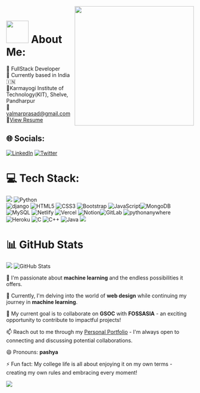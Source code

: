 <img align='right' src="https://camo.githubusercontent.com/4cb9b98860a01e6a93c5b3eb5fd5a0ae409731635562552752b75ff17b4b2167/68747470733a2f2f6d656469612e67697068792e636f6d2f6d656469612f4d3967624264396e6244724f5475314d71782f67697068792e676966" width="320">

# <img src="https://media.giphy.com/media/WUlplcMpOCEmTGBtBW/giphy.gif" width="60">   About Me:   


🧭 FullStack Developer<br>🏡 Currently based in India 🇮🇳<br>🏫Karmayogi Institute of Technology(KIT), Shelve, Pandharpur<br>📧 yalmarprasad@gmail.com<br>📝<a href="https://mipashyayalmar.github.io/-Profile-data/" >View Resume</a><br>

## 🌐 Socials:

[![LinkedIn](https://img.shields.io/badge/LinkedIn-%230077B5.svg?logo=linkedin&logoColor=white)](https://www.linkedin.com/public-profile/settings?trk=d_flagship3_profile_self_view_public_profile) [![Twitter](https://img.shields.io/badge/Twitter-%231DA1F2.svg?logo=Twitter&logoColor=white)](https://twitter.com/MiPashya50821?t=LYLhZN5QEdUJ_0X_inkVdQ&s=08) 

# 💻 Tech Stack:
<img src="https://user-images.githubusercontent.com/73097560/115834477-dbab4500-a447-11eb-908a-139a6edaec5c.gif"></a> ![Python](https://camo.githubusercontent.com/cf8aad4948470d13cc816af9a302477cb11661494ce529bae04e170aa217d314/68747470733a2f2f696d672e736869656c64732e696f2f62616467652f707974686f6e2d3336373041303f7374796c653d666c61742d737175617265266c6f676f3d707974686f6e266c6f676f436f6c6f723d666664643534) <br>
![django](https://img.shields.io/badge/django-%234ea94b.svg?style=for-the-badge&logo=django&logoColor=white)
![HTML5](https://img.shields.io/badge/html5-%23E34F26.svg?style=for-the-badge&logo=html5&logoColor=white) ![CSS3](https://img.shields.io/badge/css3-%231572B6.svg?style=for-the-badge&logo=css3&logoColor=white) ![Bootstrap](https://img.shields.io/badge/bootstrap-%23563D7C.svg?style=for-the-badge&logo=bootstrap&logoColor=white) ![JavaScript](https://img.shields.io/badge/javascript-%23323330.svg?style=for-the-badge&logo=javascript&logoColor=%23F7DF1E)![MongoDB](https://img.shields.io/badge/MongoDB-%234ea94b.svg?style=for-the-badge&logo=mongodb&logoColor=white) ![MySQL](https://img.shields.io/badge/mysql-%2300f.svg?style=for-the-badge&logo=mysql&logoColor=white) ![Netlify](https://img.shields.io/badge/netlify-%23000000.svg?style=for-the-badge&logo=netlify&logoColor=#00C7B7) ![Vercel](https://img.shields.io/badge/vercel-%23000000.svg?style=for-the-badge&logo=vercel&logoColor=white) ![Notion](https://img.shields.io/badge/Notion-%23000000.svg?style=for-the-badge&logo=notion&logoColor=white)![GitLab](https://img.shields.io/badge/gitlab-%2300f.svg?style=for-the-badge&logo=gitlab&logoColor=white) ![pythonanywhere](https://img.shields.io/badge/pythonanywhere-%23000000.svg?style=for-the-badge&logo=pythonanywhere&logoColor=#00C7B7)![Heroku](https://img.shields.io/badge/heroku-%23430098.svg?style=for-the-badge&logo=heroku&logoColor=white) ![C](https://img.shields.io/badge/c-%2300599C.svg?style=for-the-badge&logo=c&logoColor=white)  ![C++](https://img.shields.io/badge/c++-%2300599C.svg?style=for-the-badge&logo=c%2B%2B&logoColor=white) ![Java](https://img.shields.io/badge/java-%23ED8B00.svg?style=for-the-badge&logo=java&logoColor=white)
<img src="https://user-images.githubusercontent.com/73097560/115834477-dbab4500-a447-11eb-908a-139a6edaec5c.gif"></a>

# 📊 GitHub Stats
<img src="https://user-images.githubusercontent.com/73097560/115834477-dbab4500-a447-11eb-908a-139a6edaec5c.gif"></a>
![GitHub Stats](https://github-readme-stats.vercel.app/api?username=mipashyayalmar&show_icons=true&theme=radical)

👀 I'm passionate about **machine learning** and the endless possibilities it offers.

🌱 Currently, I'm delving into the world of **web design** while continuing my journey in **machine learning**.

💞️ My current goal is to collaborate on **GSOC** with **FOSSASIA** - an exciting opportunity to contribute to impactful projects!

📫 Reach out to me through my [Personal Portfolio](https://mipashyayalmar.github.io/-Profile-data/) - I'm always open to connecting and discussing potential collaborations.

😄 Pronouns: **pashya**

⚡ Fun fact: My college life is all about enjoying it on my own terms - creating my own rules and embracing every moment!

<img src="https://user-images.githubusercontent.com/73097560/115834477-dbab4500-a447-11eb-908a-139a6edaec5c.gif"></a>
